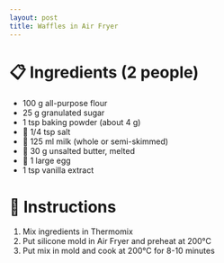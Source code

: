 ```yaml
---
layout: post
title: Waffles in Air Fryer
---
```


# 📋 Ingredients (2 people)
- 100 g all-purpose flour 
- 25 g granulated sugar
- 1 tsp baking powder (about 4 g)
- 🧂 1/4 tsp salt
- 🥛 125 ml milk (whole or semi-skimmed)
- 🧈 30 g unsalted butter, melted
- 🥚 1 large egg
- 1 tsp vanilla extract

# 🔢 Instructions
1. Mix ingredients in Thermomix
2. Put silicone mold in Air Fryer and preheat at 200°C
3. Put mix in mold and cook at 200°C for 8-10 minutes 

